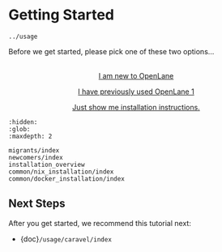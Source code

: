# Getting Started

```{next}
../usage
```

Before we get started, please pick one of these two options…
<br />
<br />

<div style="text-align: center;">

<p><a href="./newcomers/index.html" class="link-button">
I am new to OpenLane
</a></p>

<p><a href="./migrants/index.html" class="link-button">
I have previously used OpenLane 1
</a></p>

<p><a href="./installation_overview.html">
Just show me installation instructions.
</a></p>

</div>

```{toctree}
:hidden:
:glob:
:maxdepth: 2

migrants/index
newcomers/index
installation_overview
common/nix_installation/index
common/docker_installation/index
```

## Next Steps

After you get started, we recommend this tutorial next:

* {doc}`/usage/caravel/index`
